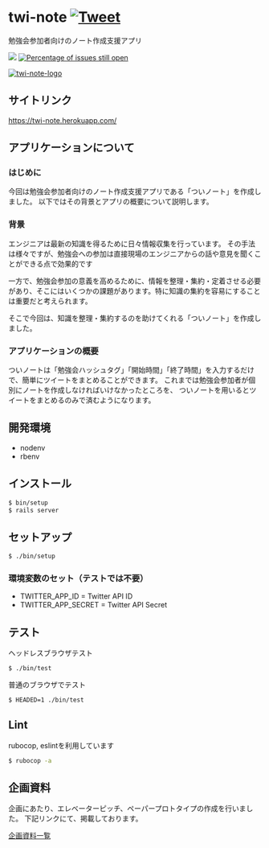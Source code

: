 # twi-note <a href="https://twitter.com/intent/tweet?url=https%3A%2F%2Fgithub.com%2Fs4na%2Ftwi-note&text=%E5%8B%89%E5%BC%B7%E4%BC%9A%E6%94%AF%E6%8F%B4%E3%82%A2%E3%83%97%E3%83%AA%E3%80%8C%E3%81%A4%E3%81%84%E3%83%8E%E3%83%BC%E3%83%88%E3%80%8D&via=s4na_penguin&hashtags=#twi-note" target="_blank">![Tweet](https://img.shields.io/twitter/url/http/shields.io.svg?style=social&logo=twitter)</a>

勉強会参加者向けのノート作成支援アプリ

[![](https://github.com/s4na/twi-note/workflows/build/badge.svg)](https://github.com/s4na/twi-note/actions)
[![Percentage of issues still open](http://isitmaintained.com/badge/open/s4na/twi-note.svg)](http://isitmaintained.com/project/s4na/twi-note "Percentage of issues still open")

[![twi-note-logo](./app/assets/images/twi-note-icon/icon-196x196.png)](https://twi-note.herokuapp.com/)

## サイトリンク

https://twi-note.herokuapp.com/

## アプリケーションについて

### はじめに

今回は勉強会参加者向けのノート作成支援アプリである「ついノート」を作成しました。
以下ではその背景とアプリの概要について説明します。

### 背景

エンジニアは最新の知識を得るために日々情報収集を行っています。
その手法は様々ですが、勉強会への参加は直接現場のエンジニアからの話や意見を聞くことができる点で効果的です

一方で、勉強会参加の意義を高めるために、情報を整理・集約・定着させる必要があり、そこにはいくつかの課題があります。特に知識の集約を容易にすることは重要だと考えられます。

そこで今回は、知識を整理・集約するのを助けてくれる「ついノート」を作成しました。

### アプリケーションの概要

ついノートは「勉強会ハッシュタグ」「開始時間」「終了時間」を入力するだけで、簡単にツイートをまとめることができます。
これまでは勉強会参加者が個別にノートを作成しなければいけなかったところを、
ついノートを用いるとツイートをまとめるのみで済むようになります。

## 開発環境

- nodenv
- rbenv

## インストール

```sh
$ bin/setup
$ rails server
```

## セットアップ

```sh
$ ./bin/setup
```

### 環境変数のセット（テストでは不要）

- TWITTER_APP_ID = Twitter API ID
- TWITTER_APP_SECRET = Twitter API Secret

## テスト

ヘッドレスブラウザテスト

```sh
$ ./bin/test
```

普通のブラウザでテスト

```sh
$ HEADED=1 ./bin/test
```

## Lint

rubocop, eslintを利用しています

```sh
$ rubocop -a
```

## 企画資料

企画にあたり、エレベーターピッチ、ペーパープロトタイプの作成を行いました。
下記リンクにて、掲載しております。

[企画資料一覧](./doc/README.md)
